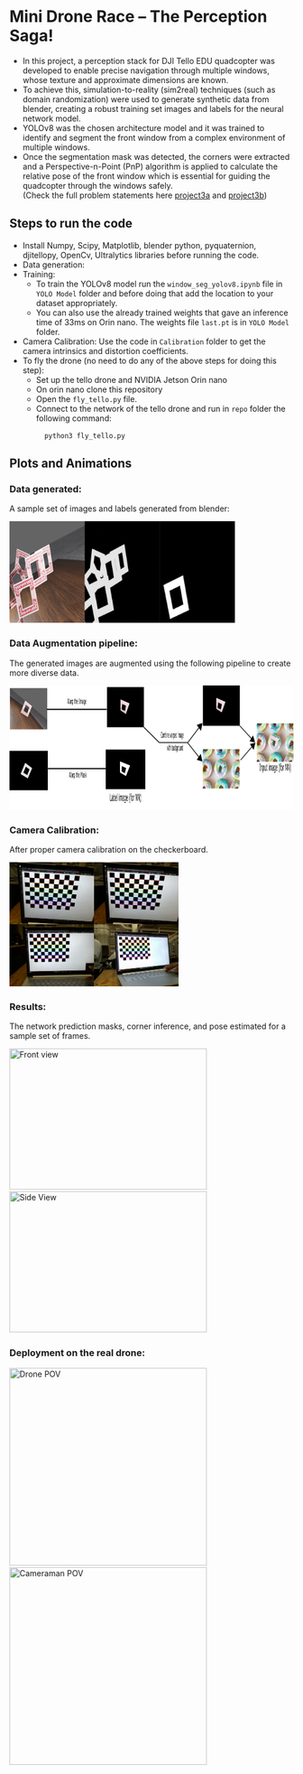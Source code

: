 # Mini Drone Race – The Perception Saga!
- In this project, a perception stack for DJI Tello EDU quadcopter was developed to enable precise navigation through multiple windows, whose texture and approximate dimensions are known.
- To achieve this, simulation-to-reality (sim2real) techniques (such as domain randomization) were used to generate synthetic data from blender, creating a robust training set images and labels for the neural network model.
- YOLOv8 was the chosen architecture model and it was trained to identify and segment the front window from a complex environment of multiple windows.
- Once the segmentation mask was detected, the corners were extracted and a Perspective-n-Point (PnP) algorithm is applied to calculate the relative pose of the front window which is essential for guiding the quadcopter through the windows safely.\
(Check the full problem statements here [project3a](https://rbe549.github.io/rbe595/fall2023/proj/p3a/) and [project3b](https://rbe549.github.io/rbe595/fall2023/proj/p3b/))
## Steps to run the code
- Install Numpy, Scipy, Matplotlib, blender python, pyquaternion, djitellopy, OpenCv, Ultralytics libraries before running the code.
- Data generation:
-  Training:
    - To train the YOLOv8 model run the `window_seg_yolov8.ipynb` file in `YOLO Model` folder and before doing that add the location to your dataset appropriately.
    - You can also use the already trained weights that gave an inference time of 33ms on Orin nano. The weights file `last.pt` is in `YOLO Model` folder. 
- Camera Calibration: Use the code in `Calibration` folder to get the camera intrinsics and distortion coefficients.
- To fly the drone (no need to do any of the above steps for doing this step):
	- Set up the tello drone and NVIDIA Jetson Orin nano
   	- On orin nano clone this repository
   	- Open the `fly_tello.py` file.
   	- Connect to the network of the tello drone and run in `repo` folder the following command:
   	  ```
	    python3 fly_tello.py
	    ```


## Plots and Animations
### Data generated:
A sample set of images and labels generated from blender:
<p float="middle">
<img src="media/synthdata.png" width="400" height="180" />
</p>

### Data Augmentation pipeline:
The generated images are augmented using the following pipeline to create more diverse data.
<p float="middle">
<img src="media/data_augment.png" width="590" height="220" />
</p>

### Camera Calibration:
After proper camera calibration on the checkerboard.
<p float="middle">
<img src="media/calib.png" width="300" height="220"/>
</p>

### Results:
The network prediction masks, corner inference, and pose estimated for a sample set of frames.
<p float="middle">
	<img src="media/corners.png" width="350" height="250" title="Front view"/> 
	<img src="media/pnp.png" width="350" height="250" title="Side View"/>
</p>

### Deployment on the real drone:
<p float="middle">
	<img src="media/VideoVisualization.gif" width="350" height="350" title="Drone POV"/> 
	<img src="media/VideoRun.gif" width="350" height="350" title="Cameraman POV"/>
</p>



